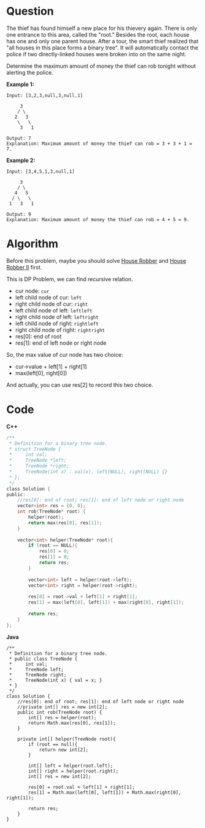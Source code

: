 # Question

The thief has found himself a new place for his thievery again. There is only one entrance to this area, called the "root." Besides the root, each house has one and only one parent house. After a tour, the smart thief realized that "all houses in this place forms a binary tree". It will automatically contact the police if two directly-linked houses were broken into on the same night.

Determine the maximum amount of money the thief can rob tonight without alerting the police.

**Example 1:**
```
Input: [3,2,3,null,3,null,1]

     3
    / \
   2   3
    \   \ 
     3   1

Output: 7 
Explanation: Maximum amount of money the thief can rob = 3 + 3 + 1 = 7.
```
**Example 2:**
```
Input: [3,4,5,1,3,null,1]

     3
    / \
   4   5
  / \   \ 
 1   3   1

Output: 9
Explanation: Maximum amount of money the thief can rob = 4 + 5 = 9.
```

# Algorithm
Before this problem, maybe you should solve [House Robber](https://leetcode.com/problems/house-robber/) and [House Robber II](https://leetcode.com/problems/house-robber-ii/) first.

This is DP Problem, we can find recursive relation.

- cur node: `cur`
- left child node of cur: `left`
- right child node of cur: `right`
- left child node of left: `leftleft` 
- right child node of left: `leftright`
- left child node of right: `rightleft`
- right child node of right: `rightright`
- res[0]: end of root
- res[1]: end of left node or right node

So, the max value of cur node has two choice:
- cur->value + left[1] + right[1]
- max(left[0], right[0])

And actually, you can use res[2] to record this two choice.

# Code

**C++**
```c
/**
 * Definition for a binary tree node.
 * struct TreeNode {
 *     int val;
 *     TreeNode *left;
 *     TreeNode *right;
 *     TreeNode(int x) : val(x), left(NULL), right(NULL) {}
 * };
 */
class Solution {
public:
    //res[0]: end of root; res[1]: end of left node or right node
    vector<int> res = {0, 0};
    int rob(TreeNode* root) {
        helper(root);
        return max(res[0], res[1]);
    }
    
    vector<int> helper(TreeNode* root){
        if (root == NULL){
            res[0] = 0;
            res[1] = 0;
            return res;
        }
        
        vector<int> left = helper(root->left);
        vector<int> right = helper(root->right);
        
        res[0] = root->val + left[1] + right[1];
        res[1] = max(left[0], left[1]) + max(right[0], right[1]);
        
        return res;
    }
};
```
**Java**
```
/**
 * Definition for a binary tree node.
 * public class TreeNode {
 *     int val;
 *     TreeNode left;
 *     TreeNode right;
 *     TreeNode(int x) { val = x; }
 * }
 */
class Solution {
    //res[0]: end of root; res[1]: end of left node or right node
    //private int[] res = new int[2];
    public int rob(TreeNode root) {
        int[] res = helper(root);
        return Math.max(res[0], res[1]);
    }
    
    private int[] helper(TreeNode root){
        if (root == null){
            return new int[2];
        }
        
        int[] left = helper(root.left);
        int[] right = helper(root.right);
        int[] res = new int[2];
        
        res[0] = root.val + left[1] + right[1];
        res[1] = Math.max(left[0], left[1]) + Math.max(right[0], right[1]);
        
        return res;
    }
}
```
